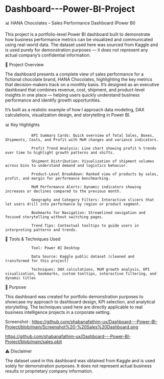 # Dashboard---Power-BI-Project
📊 HANA Chocolates – Sales Performance Dashboard (Power BI)

This project is a portfolio-level Power BI dashboard built to demonstrate how business performance metrics can be visualized and communicated using real-world data. The dataset used here was sourced from Kaggle and is used purely for demonstration purposes — it does not represent any actual company’s confidential information.

📁 Project Overview

The dashboard presents a complete view of sales performance for a fictional chocolate brand, HANA Chocolates, highlighting the key metrics that decision-makers track on a monthly basis. It’s designed as an executive dashboard that combines revenue, cost, shipment, and product-level insights in one place — helping users quickly understand business performance and identify growth opportunities.

It’s built as a realistic example of how I approach data modeling, DAX calculations, visualization design, and storytelling in Power BI.

📊 Key Highlights

                KPI Summary Cards: Quick overview of Total Sales, Boxes, Shipments, Costs, and Profit with MoM changes and variance indicators.
                
                Profit Trend Analysis: Line chart showing profit % trends over time to highlight growth patterns and shifts.
                
                Shipment Distribution: Visualization of shipment volumes across bins to understand demand and logistics behavior.
                
                Product-Level Breakdown: Ranked view of products by sales, profit, and margin for performance benchmarking.
                
                MoM Performance Alerts: Dynamic indicators showing increases or declines compared to the previous month.
                
                Geography and Category Filters: Interactive slicers that let users drill into performance by region or product segment.
                
                Bookmarks for Navigation: Streamlined navigation and focused storytelling without switching pages.
                
                Trend Tips: Contextual tooltips to guide users in interpreting patterns and trends.

🧰 Tools & Techniques Used

                Tool: Power BI Desktop
                
                Data Source: Kaggle public dataset (cleaned and transformed for this project)
                
                Techniques: DAX calculations, MoM growth analysis, KPI visualization, bookmarks, custom tooltips, interactive filtering, and dynamic titles

📌 Purpose

This dashboard was created for portfolio demonstration purposes to showcase my approach to dashboard design, KPI selection, and analytical storytelling. The techniques used here are directly applicable to real business intelligence projects in a corporate setting.

Screenshot : https://github.com/shabanafathim-ux/Dashboard---Power-BI-Project/blob/main/Screenshot%20-%20Sales%20Dashboard.png

https://github.com/shabanafathim-ux/Dashboard---Power-BI-Project/blob/main/sales.pbit

⚠️ Disclaimer

The dataset used in this dashboard was obtained from Kaggle and is used solely for demonstration purposes. It does not represent actual business results or proprietary company information.
